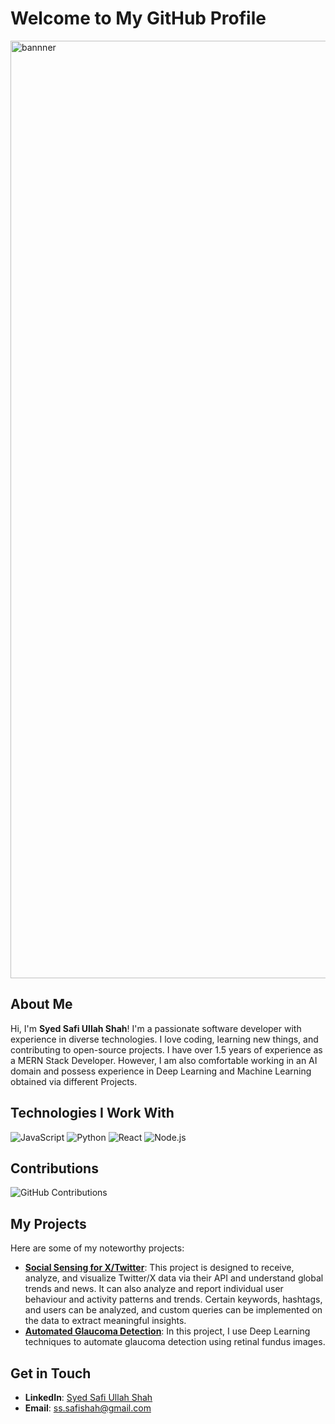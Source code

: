 # Welcome to My GitHub Profile

<img width="1500" alt="bannner" src="https://github.com/safi50/safi50/assets/63853856/91bf3d94-e58d-406b-b3f3-1c45f19b3118">

## About Me

Hi, I'm **Syed Safi Ullah Shah**! I'm a passionate software developer with experience in diverse technologies. I love coding, learning new things, and contributing to open-source projects. I  have over 1.5 years of experience as a MERN Stack Developer. However, I am also comfortable working in an AI domain and possess experience in Deep Learning and Machine Learning obtained via different Projects. 

## Technologies I Work With

![JavaScript](https://img.shields.io/badge/JavaScript-F7DF1E?style=for-the-badge&logo=javascript&logoColor=black)
![Python](https://img.shields.io/badge/Python-3776AB?style=for-the-badge&logo=python&logoColor=white)
![React](https://img.shields.io/badge/React-20232A?style=for-the-badge&logo=react&logoColor=61DAFB)
![Node.js](https://img.shields.io/badge/Node.js-43853D?style=for-the-badge&logo=node-dot-js&logoColor=white)


## Contributions

![GitHub Contributions](https://ghchart.rshah.org/safi50)

## My Projects

Here are some of my noteworthy projects:

- **[Social Sensing for X/Twitter](https://github.com/safi50/social-sensing-frontend)**: This project is designed to receive, analyze, and visualize Twitter/X data via their API and understand global trends and news. It can also analyze and report individual user behaviour and activity patterns and trends. Certain keywords, hashtags, and users can be analyzed, and custom queries can be implemented on the data to extract meaningful insights. 
- **[Automated Glaucoma Detection](https://github.com/safi50/Glaucoma-Detection)**: In this project, I use Deep Learning techniques to automate glaucoma detection using retinal fundus images.

## Get in Touch

- **LinkedIn**: [Syed Safi Ullah Shah](https://www.linkedin.com/in/safi50/)
- **Email**: [ss.safishah@gmail.com](ss.safishah@gmail.com)
